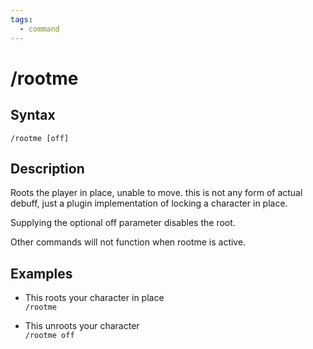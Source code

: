 ```yaml
---
tags:
  - command
---
```


# /rootme

## Syntax

<!--cmd-syntax-start-->
```eqcommand
/rootme [off]
```
<!--cmd-syntax-end-->

## Description

<!--cmd-desc-start-->
Roots the player in place, unable to move. this is not any form of actual debuff, just a plugin implementation of locking a character in place.

Supplying the optional off parameter disables the root.

Other commands will not function when rootme is active.
<!--cmd-desc-end-->

## Examples

- This roots your character in place  
`/rootme`

- This unroots your character  
`/rootme off`